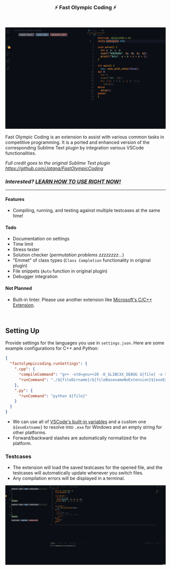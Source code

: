 <h3 align="center">⚡ Fast Olympic Coding ⚡</h3>

<br>

![Testcases Gif](media/testcases.gif)

Fast Olympic Coding is an extension to assist with various common tasks in competitive programming. It is a ported and enhanced version of the corresponding Sublime Text plugin by integration various VSCode functionalities.

*Full credit goes to the original Sublime Text plugin https://github.com/Jatana/FastOlympicCoding*

### _Interested? [LEARN HOW TO USE RIGHT NOW!](#setting-up)_

---

#### Features
- Compiling, running, and testing against multiple testcases at the same time!

#### Todo
- Documentation on settings
- Time limit
- Stress tester
- Solution checker (*permutation problems zzzzzzzz...*)
- "Emmet" of class types (`Class Completion` functionality in original plugin)
- File snippets (`Auto` function in original plugin)
- Debugger integration

#### Not Planned
- Built-in linter. Please use another extension like [Microsoft's C/C++ Extension](https://marketplace.visualstudio.com/items?itemName=ms-vscode.cpptools).

<br>

## Setting Up
Provide settings for the languages you use in `settings.json`. Here are some example configurations for C++ and Python:
```json
{
  "fastolympiccoding.runSettings": {
    ".cpp": {
      "compileCommand": "g++ -std=gnu++20 -D_GLIBCXX_DEBUG ${file} -o ${fileDirname}/${fileBasenameNoExtension}.${exeSuffix} -fdiagnostics-color=always",
      "runCommand": "./${fileDirname}/${fileBasenameNoExtension}${exeExtname}"
    },
    ".py": {
      "runCommand": "python ${file}"
    }
  }
}
```

- We can use all of [VSCode's built-in variables](https://code.visualstudio.com/docs/editor/variables-reference) and a custom one `${exeExtname}` to resolve into `.exe` for Windows and an empty string for other platforms. 
- Forward/backward slashes are automatically normalized for the platform.

### Testcases
- The extension will load the saved testcases for the opened file, and the testcases will automatically update whenever you switch files.
- Any compilation errors will be displayed in a terminal.

![Compile Error Gif](media/compile_error.gif)
